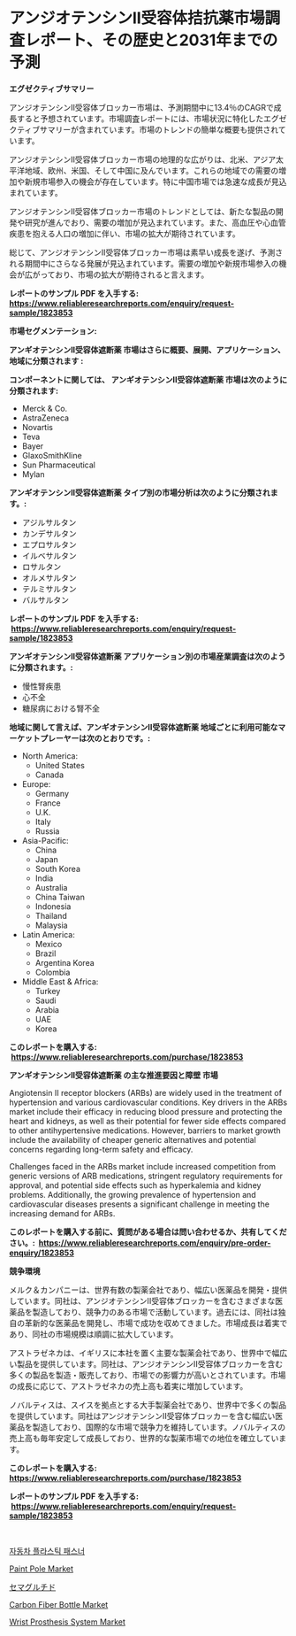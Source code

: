 <p><h1>アンジオテンシンII受容体拮抗薬市場調査レポート、その歴史と2031年までの予測</h1></p><p><strong>エグゼクティブサマリー</strong></p>
<p><p>アンジオテンシンII受容体ブロッカー市場は、予測期間中に13.4％のCAGRで成長すると予想されています。市場調査レポートには、市場状況に特化したエグゼクティブサマリーが含まれています。市場のトレンドの簡単な概要も提供されています。</p><p>アンジオテンシンII受容体ブロッカー市場の地理的な広がりは、北米、アジア太平洋地域、欧州、米国、そして中国に及んでいます。これらの地域での需要の増加や新規市場参入の機会が存在しています。特に中国市場では急速な成長が見込まれています。</p><p>アンジオテンシンII受容体ブロッカー市場のトレンドとしては、新たな製品の開発や研究が進んでおり、需要の増加が見込まれています。また、高血圧や心血管疾患を抱える人口の増加に伴い、市場の拡大が期待されています。</p><p>総じて、アンジオテンシンII受容体ブロッカー市場は素早い成長を遂げ、予測される期間中にさらなる発展が見込まれています。需要の増加や新規市場参入の機会が広がっており、市場の拡大が期待されると言えます。</p></p>
<p><strong>レポートのサンプル PDF を入手する: <a href="https://www.reliableresearchreports.com/enquiry/request-sample/1823853">https://www.reliableresearchreports.com/enquiry/request-sample/1823853</a></strong></p>
<p><strong>市場セグメンテーション:</strong></p>
<p><strong> アンギオテンシンII受容体遮断薬 市場はさらに概要、展開、アプリケーション、地域に分類されます :</strong></p>
<p><strong>コンポーネントに関しては、 アンギオテンシンII受容体遮断薬 市場は次のように分類されます: &nbsp;</strong></p>
<p><ul><li>Merck & Co.</li><li>AstraZeneca</li><li>Novartis</li><li>Teva</li><li>Bayer</li><li>GlaxoSmithKline</li><li>Sun Pharmaceutical</li><li>Mylan</li></ul></p>
<p><strong> アンギオテンシンII受容体遮断薬 タイプ別の市場分析は次のように分類されます。:</strong></p>
<p><ul><li>アジルサルタン</li><li>カンデサルタン</li><li>エプロサルタン</li><li>イルベサルタン</li><li>ロサルタン</li><li>オルメサルタン</li><li>テルミサルタン</li><li>バルサルタン</li></ul></p>
<p><strong>レポートのサンプル PDF を入手する: &nbsp;<a href="https://www.reliableresearchreports.com/enquiry/request-sample/1823853">https://www.reliableresearchreports.com/enquiry/request-sample/1823853</a></strong></p>
<p><strong> アンギオテンシンII受容体遮断薬 アプリケーション別の市場産業調査は次のように分類されます。:</strong></p>
<p><ul><li>慢性腎疾患</li><li>心不全</li><li>糖尿病における腎不全</li></ul></p>
<p><strong>地域に関して言えば、アンギオテンシンII受容体遮断薬 地域ごとに利用可能なマーケットプレーヤーは次のとおりです。:</strong></p>
<p><ul>
    <li>
        North America:
        <ul>
            <li>United States</li>
            <li>Canada</li>
        </ul>
    </li>
    <li>
        Europe:
        <ul>
            <li>Germany</li>
            <li>France</li>
            <li>U.K.</li>
            <li>Italy</li>
            <li>Russia</li>
        </ul>
    </li>
    <li>
        Asia-Pacific:
        <ul>
            <li>China</li>
            <li>Japan</li>
            <li>South Korea</li>
            <li>India</li>
            <li>Australia</li>
            <li>China Taiwan</li>
            <li>Indonesia</li>
            <li>Thailand</li>
            <li>Malaysia</li>
        </ul>
    </li>
    <li>
        Latin America:
        <ul>
            <li>Mexico</li>
            <li>Brazil</li>
            <li>Argentina Korea</li>
            <li>Colombia</li>
        </ul>
    </li>
    <li>
        Middle East & Africa:
        <ul>
            <li>Turkey</li>
            <li>Saudi</li>
            <li>Arabia</li>
            <li>UAE</li>
            <li>Korea</li>
        </ul>
    </li>
    </ul></p>
<p><strong>このレポートを購入する: &nbsp;<a href="https://www.reliableresearchreports.com/purchase/1823853">https://www.reliableresearchreports.com/purchase/1823853</a></strong></p>
<p><strong>アンギオテンシンII受容体遮断薬 の主な推進要因と障壁 市場</strong></p>
<p><p>Angiotensin II receptor blockers (ARBs) are widely used in the treatment of hypertension and various cardiovascular conditions. Key drivers in the ARBs market include their efficacy in reducing blood pressure and protecting the heart and kidneys, as well as their potential for fewer side effects compared to other antihypertensive medications. However, barriers to market growth include the availability of cheaper generic alternatives and potential concerns regarding long-term safety and efficacy.</p><p>Challenges faced in the ARBs market include increased competition from generic versions of ARB medications, stringent regulatory requirements for approval, and potential side effects such as hyperkalemia and kidney problems. Additionally, the growing prevalence of hypertension and cardiovascular diseases presents a significant challenge in meeting the increasing demand for ARBs.</p></p>
<p><strong>このレポートを購入する前に、質問がある場合は問い合わせるか、共有してください。:&nbsp; <a href="https://www.reliableresearchreports.com/enquiry/pre-order-enquiry/1823853">https://www.reliableresearchreports.com/enquiry/pre-order-enquiry/1823853</a></strong></p>
<p><strong>競争環境</strong></p>
<p><p>メルク＆カンパニーは、世界有数の製薬会社であり、幅広い医薬品を開発・提供しています。同社は、アンジオテンシンII受容体ブロッカーを含むさまざまな医薬品を製造しており、競争力のある市場で活動しています。過去には、同社は独自の革新的な医薬品を開発し、市場で成功を収めてきました。市場成長は着実であり、同社の市場規模は順調に拡大しています。</p><p>アストラゼネカは、イギリスに本社を置く主要な製薬会社であり、世界中で幅広い製品を提供しています。同社は、アンジオテンシンII受容体ブロッカーを含む多くの製品を製造・販売しており、市場での影響力が高いとされています。市場の成長に応じて、アストラゼネカの売上高も着実に増加しています。</p><p>ノバルティスは、スイスを拠点とする大手製薬会社であり、世界中で多くの製品を提供しています。同社はアンジオテンシンII受容体ブロッカーを含む幅広い医薬品を製造しており、国際的な市場で競争力を維持しています。ノバルティスの売上高も毎年安定して成長しており、世界的な製薬市場での地位を確立しています。</p></p>
<p><strong>このレポートを購入する: &nbsp; <a href="https://www.reliableresearchreports.com/purchase/1823853">https://www.reliableresearchreports.com/purchase/1823853</a></strong></p>
<p><strong>レポートのサンプル PDF を入手する: &nbsp;<a href="https://www.reliableresearchreports.com/enquiry/request-sample/1823853">https://www.reliableresearchreports.com/enquiry/request-sample/1823853</a></strong><strong></strong></p>
<p>&nbsp;</p>
<p><p><a href="https://github.com/vdhdwjyp90142/Market-Research-Report-List-1/blob/main/71961684277.md">자동차 플라스틱 패스너</a></p><p><a href="https://github.com/dringals/Market-Research-Report-List-3/blob/main/paint-pole-market.md">Paint Pole Market</a></p><p><a href="https://github.com/sghwr779811674/Market-Research-Report-List-1/blob/main/18499834764.md">セマグルチド</a></p><p><a href="https://issuu.com/reportprime-2/docs/carbon-fiber-bottle-market-size-2030.pptx">Carbon Fiber Bottle Market</a></p><p><a href="https://issuu.com/reportprime-2/docs/wrist-prosthesis-system-market-size-2030.pptx">Wrist Prosthesis System Market</a></p></p>